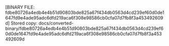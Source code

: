 [BINARY FILE: fdbe80726a4edb4e4b51d90803bde825a67f434db0563d4cd239ef60d0de1647fd9e4ade95adc6dfd219aca6f308e98586cb0cfa07d7fb8f3a453492609d]
Stored copy: docs/converted-binary/fdbe80726a4edb4e4b51d90803bde825a67f434db0563d4cd239ef60d0de1647fd9e4ade95adc6dfd219aca6f308e98586cb0cfa07d7fb8f3a453492609d
